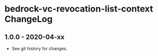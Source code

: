 # bedrock-vc-revocation-list-context ChangeLog

## 1.0.0 - 2020-04-xx

- See git history for changes.
